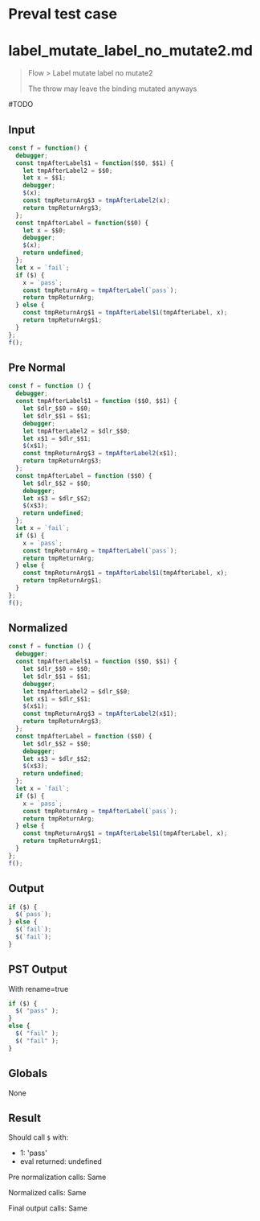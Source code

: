 # Preval test case

# label_mutate_label_no_mutate2.md

> Flow > Label mutate label no mutate2
>
> The throw may leave the binding mutated anyways

#TODO

## Input

`````js filename=intro
const f = function() {
  debugger;
  const tmpAfterLabel$1 = function($$0, $$1) {
    let tmpAfterLabel2 = $$0;
    let x = $$1;
    debugger;
    $(x);
    const tmpReturnArg$3 = tmpAfterLabel2(x);
    return tmpReturnArg$3;
  };
  const tmpAfterLabel = function($$0) {
    let x = $$0;
    debugger;
    $(x);
    return undefined;
  };
  let x = `fail`;
  if ($) {
    x = `pass`;
    const tmpReturnArg = tmpAfterLabel(`pass`);
    return tmpReturnArg;
  } else {
    const tmpReturnArg$1 = tmpAfterLabel$1(tmpAfterLabel, x);
    return tmpReturnArg$1;
  }
};
f();
`````

## Pre Normal

`````js filename=intro
const f = function () {
  debugger;
  const tmpAfterLabel$1 = function ($$0, $$1) {
    let $dlr_$$0 = $$0;
    let $dlr_$$1 = $$1;
    debugger;
    let tmpAfterLabel2 = $dlr_$$0;
    let x$1 = $dlr_$$1;
    $(x$1);
    const tmpReturnArg$3 = tmpAfterLabel2(x$1);
    return tmpReturnArg$3;
  };
  const tmpAfterLabel = function ($$0) {
    let $dlr_$$2 = $$0;
    debugger;
    let x$3 = $dlr_$$2;
    $(x$3);
    return undefined;
  };
  let x = `fail`;
  if ($) {
    x = `pass`;
    const tmpReturnArg = tmpAfterLabel(`pass`);
    return tmpReturnArg;
  } else {
    const tmpReturnArg$1 = tmpAfterLabel$1(tmpAfterLabel, x);
    return tmpReturnArg$1;
  }
};
f();
`````

## Normalized

`````js filename=intro
const f = function () {
  debugger;
  const tmpAfterLabel$1 = function ($$0, $$1) {
    let $dlr_$$0 = $$0;
    let $dlr_$$1 = $$1;
    debugger;
    let tmpAfterLabel2 = $dlr_$$0;
    let x$1 = $dlr_$$1;
    $(x$1);
    const tmpReturnArg$3 = tmpAfterLabel2(x$1);
    return tmpReturnArg$3;
  };
  const tmpAfterLabel = function ($$0) {
    let $dlr_$$2 = $$0;
    debugger;
    let x$3 = $dlr_$$2;
    $(x$3);
    return undefined;
  };
  let x = `fail`;
  if ($) {
    x = `pass`;
    const tmpReturnArg = tmpAfterLabel(`pass`);
    return tmpReturnArg;
  } else {
    const tmpReturnArg$1 = tmpAfterLabel$1(tmpAfterLabel, x);
    return tmpReturnArg$1;
  }
};
f();
`````

## Output

`````js filename=intro
if ($) {
  $(`pass`);
} else {
  $(`fail`);
  $(`fail`);
}
`````

## PST Output

With rename=true

`````js filename=intro
if ($) {
  $( "pass" );
}
else {
  $( "fail" );
  $( "fail" );
}
`````

## Globals

None

## Result

Should call `$` with:
 - 1: 'pass'
 - eval returned: undefined

Pre normalization calls: Same

Normalized calls: Same

Final output calls: Same
